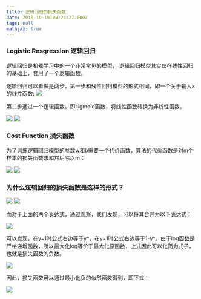 ```yaml
---
title: 逻辑回归的损失函数
date: 2018-10-18T00:28:27.000Z
tags: null
mathjax: true
---  
```

  
### **Logistic Resgression 逻辑回归**
  
  
  逻辑回归是机器学习中的一个非常常见的模型， 逻辑回归模型其实仅在线性回归的基础上，套用了一个逻辑函数。
  
  逻辑回归可以看做是两步，第一步和线性回归模型的形式相同，即一个关于输入x的线性函数: <img src="https://latex.codecogs.com/gif.latex?Z={W}^T+%20b"/>
  
第二步通过一个逻辑函数，即sigmoid函数，将线性函数转换为非线性函数。
  
<img src="https://latex.codecogs.com/gif.latex?Z={W}^T+%20b"/>   <img src="https://latex.codecogs.com/gif.latex?&#x5C;sigma(z)=&#x5C;frac{1}{1+e^-x}"/>
  
### **Cost Function 损失函数**
  
  
  为了训练逻辑回归模型的参数w和b需要一个代价函数，算法的代价函数是对m个样本的损失函数求和然后除以m：
  
<img src="https://latex.codecogs.com/gif.latex?L(&#x5C;vec{y},y)%20=%20-ylog(&#x5C;vec{y})-(1-y)log(1-&#x5C;vec{y})"/>
  
<img src="https://latex.codecogs.com/gif.latex?J(w,b)=&#x5C;frac{1}{m}&#x5C;sum_{i=1}^m-ylog(&#x5C;vec{y}^{(i)})-(1-y^{(i)})log(1-&#x5C;vec{y}^{(i)})"/>
  
### **为什么逻辑回归的损失函数是这样的形式？**
  
  
<img src="https://latex.codecogs.com/gif.latex?p(y=1&#x5C;mid%20x)=h_{&#x5C;omega}(x)"/>
  
<img src="https://latex.codecogs.com/gif.latex?p(y=0%20|%20x)%20=%201%20-%20h_{&#x5C;omega}%20(x)"/>
  
  
  而对于上面的两个表达式，通过观察，我们发现，可以将其合并为以下表达式：
  
 <img src="https://latex.codecogs.com/gif.latex?p(y%20|%20x)%20=%20h_{&#x5C;omega}%20(x)^y%20(1-h_{&#x5C;omega}%20(x))^{1-y}"/>
  
可以发现，在y=1时公式右边等于y^，在y=1时公式右边等于1-y^。由于log函数是严格递增函数，所以最大化log等价于最大化原函数，上式因此可以化简为式子，也就是损失函数的负数。
  
<img src="https://latex.codecogs.com/gif.latex?L(&#x5C;omega)=%20&#x5C;prod_(i=1)%20^%20{m}p(y_i%20|x_i;&#x5C;omega)=%20&#x5C;prod_{i=1}^{m}h_{&#x5C;omega}%20(x_i)^{y_i}(1-h_{&#x5C;omega}(x_i)^{1-y_i})"/>
  
  因此，损失函数可以通过最小化负的似然函数得到，即下式：
  
<img src="https://latex.codecogs.com/gif.latex?J(&#x5C;omega)%20=%20-%20&#x5C;frac{1}{m}%20&#x5C;sum_{i=1}^m{y_i%20&#x5C;log%20h_{&#x5C;omega}(x_i)+(1-y_i%20&#x5C;log(1-h_{&#x5C;omega}(x_i)))}"/>
  